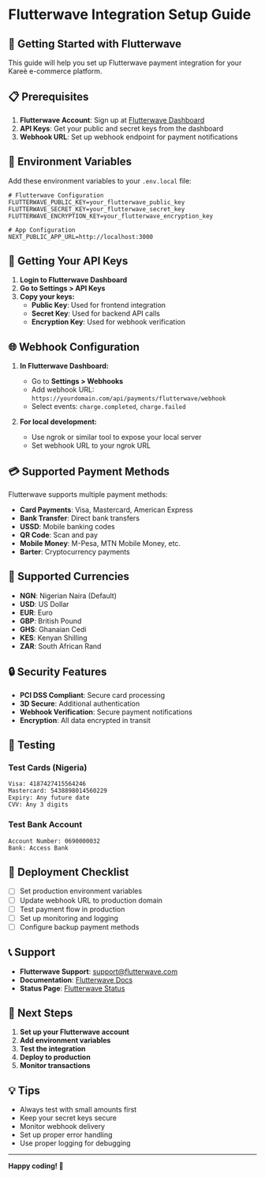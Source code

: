 # Flutterwave Integration Setup Guide

## 🚀 Getting Started with Flutterwave

This guide will help you set up Flutterwave payment integration for your Kareè e-commerce platform.

## 📋 Prerequisites

1. **Flutterwave Account**: Sign up at [Flutterwave Dashboard](https://dashboard.flutterwave.com/)
2. **API Keys**: Get your public and secret keys from the dashboard
3. **Webhook URL**: Set up webhook endpoint for payment notifications

## 🔧 Environment Variables

Add these environment variables to your `.env.local` file:

```env
# Flutterwave Configuration
FLUTTERWAVE_PUBLIC_KEY=your_flutterwave_public_key
FLUTTERWAVE_SECRET_KEY=your_flutterwave_secret_key
FLUTTERWAVE_ENCRYPTION_KEY=your_flutterwave_encryption_key

# App Configuration
NEXT_PUBLIC_APP_URL=http://localhost:3000
```

## 🔑 Getting Your API Keys

1. **Login to Flutterwave Dashboard**
2. **Go to Settings > API Keys**
3. **Copy your keys:**
   - **Public Key**: Used for frontend integration
   - **Secret Key**: Used for backend API calls
   - **Encryption Key**: Used for webhook verification

## 🌐 Webhook Configuration

1. **In Flutterwave Dashboard:**
   - Go to **Settings > Webhooks**
   - Add webhook URL: `https://yourdomain.com/api/payments/flutterwave/webhook`
   - Select events: `charge.completed`, `charge.failed`

2. **For local development:**
   - Use ngrok or similar tool to expose your local server
   - Set webhook URL to your ngrok URL

## 💳 Supported Payment Methods

Flutterwave supports multiple payment methods:

- **Card Payments**: Visa, Mastercard, American Express
- **Bank Transfer**: Direct bank transfers
- **USSD**: Mobile banking codes
- **QR Code**: Scan and pay
- **Mobile Money**: M-Pesa, MTN Mobile Money, etc.
- **Barter**: Cryptocurrency payments

## 🏦 Supported Currencies

- **NGN**: Nigerian Naira (Default)
- **USD**: US Dollar
- **EUR**: Euro
- **GBP**: British Pound
- **GHS**: Ghanaian Cedi
- **KES**: Kenyan Shilling
- **ZAR**: South African Rand

## 🔒 Security Features

- **PCI DSS Compliant**: Secure card processing
- **3D Secure**: Additional authentication
- **Webhook Verification**: Secure payment notifications
- **Encryption**: All data encrypted in transit

## 📱 Testing

### Test Cards (Nigeria)
```
Visa: 4187427415564246
Mastercard: 5438898014560229
Expiry: Any future date
CVV: Any 3 digits
```

### Test Bank Account
```
Account Number: 0690000032
Bank: Access Bank
```

## 🚀 Deployment Checklist

- [ ] Set production environment variables
- [ ] Update webhook URL to production domain
- [ ] Test payment flow in production
- [ ] Set up monitoring and logging
- [ ] Configure backup payment methods

## 📞 Support

- **Flutterwave Support**: [support@flutterwave.com](mailto:support@flutterwave.com)
- **Documentation**: [Flutterwave Docs](https://developer.flutterwave.com/)
- **Status Page**: [Flutterwave Status](https://status.flutterwave.com/)

## 🔄 Next Steps

1. **Set up your Flutterwave account**
2. **Add environment variables**
3. **Test the integration**
4. **Deploy to production**
5. **Monitor transactions**

## 💡 Tips

- Always test with small amounts first
- Keep your secret keys secure
- Monitor webhook delivery
- Set up proper error handling
- Use proper logging for debugging

---

**Happy coding! 🎉**

